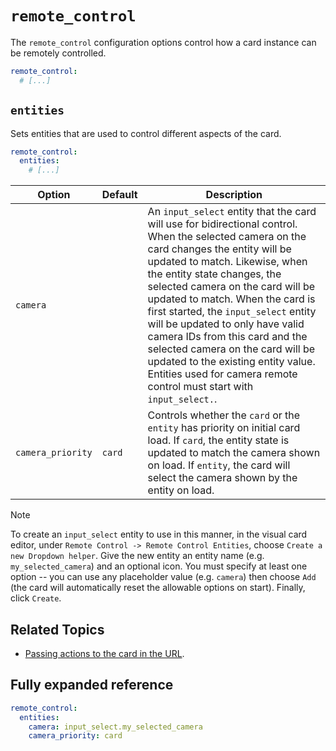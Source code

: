 # `remote_control`

The `remote_control` configuration options control how a card instance can be remotely controlled.

```yaml
remote_control:
  # [...]
```

## `entities`

Sets entities that are used to control different aspects of the card.

```yaml
remote_control:
  entities:
    # [...]
```

| Option            | Default | Description                                                                                                                                                                                                                                                                                                                                                                                                                                                                                                                                       |
| ----------------- | ------- | ------------------------------------------------------------------------------------------------------------------------------------------------------------------------------------------------------------------------------------------------------------------------------------------------------------------------------------------------------------------------------------------------------------------------------------------------------------------------------------------------------------------------------------------------- |
| `camera`          |         | An `input_select` entity that the card will use for bidirectional control. When the selected camera on the card changes the entity will be updated to match. Likewise, when the entity state changes, the selected camera on the card will be updated to match. When the card is first started, the `input_select` entity will be updated to only have valid camera IDs from this card and the selected camera on the card will be updated to the existing entity value. Entities used for camera remote control must start with `input_select.`. |
| `camera_priority` | `card`  | Controls whether the `card` or the `entity` has priority on initial card load. If `card`, the entity state is updated to match the camera shown on load. If `entity`, the card will select the camera shown by the entity on load.                                                                                                                                                                                                                                                                                                                |

> [!NOTE]
> To create an `input_select` entity to use in this manner, in the visual card editor, under `Remote Control -> Remote Control Entities`, choose `Create a new Dropdown helper`. Give the new entity an entity name (e.g. `my_selected_camera`) and an optional icon. You must specify at least one option -- you can use any placeholder value (e.g. `camera`) then choose `Add` (the card will automatically reset the allowable options on start). Finally, click `Create`.

## Related Topics

- [Passing actions to the card in the URL](../usage/url-actions.md).

## Fully expanded reference

[](common/expanded-warning.md ':include')

```yaml
remote_control:
  entities:
    camera: input_select.my_selected_camera
    camera_priority: card
```
